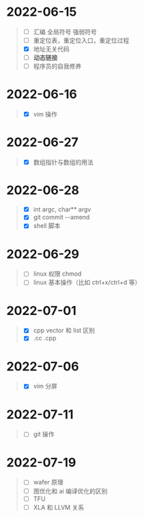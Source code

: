 # 2022-06-15

> - [ ] 汇编 全局符号 强弱符号
> - [ ] 重定位表，重定位入口，重定位过程
> - [x] 地址无关代码
> - [ ] **动态链接**
> - [ ] 程序员的自我修养

# 2022-06-16

> - [x] vim 操作

# 2022-06-27

> - [x] 数组指针与数组的用法

# 2022-06-28

> - [x] int argc, char** argv
> - [x] git commit --amend
> - [x] shell 脚本

# 2022-06-29

> - [ ] linux 权限 chmod
> - [ ] linux 基本操作（比如 ctrl+x/ctrl+d 等）

# 2022-07-01

> - [x] cpp vector 和 list 区别
> - [x] .cc .cpp

# 2022-07-06

> - [x] vim 分屏

# 2022-07-11

> - [ ] git 操作

# 2022-07-19

> - [ ] wafer 原理
> - [ ] 图优化和 ai 编译优化的区别
> - [ ] TFU
> - [ ] XLA 和 LLVM 关系
